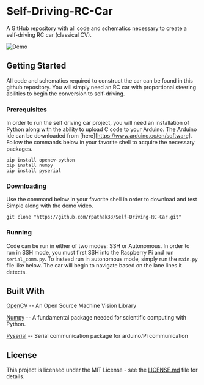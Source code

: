 # Self-Driving-RC-Car
A GitHub repository with all code and schematics necessary to create a self-driving RC car (classical CV).

![Demo](https://snipboard.io/bsSdV7.jpg)

## Getting Started
All code and schematics required to construct the car can be found in this github repository. You will simply need an RC car with proportional steering abilities to begin the conversion to self-driving.

### Prerequisites
In order to run the self driving car project, you will need an installation of Python along with the ability to upload C code to your Arduino. 
The Arduino ide can be downloaded from [here][https://www.arduino.cc/en/software]. Follow the commands below in your favorite shell to acquire the necessary packages.
```
pip install opencv-python
pip install numpy
pip install pyserial
```

### Downloading
Use the command below in your favorite shell in order to download and test Simple along with the demo video.
```
git clone "https://github.com/rpathak38/Self-Driving-RC-Car.git"
```

### Running
Code can be run in either of two modes: SSH or Autonomous. In order to run in SSH mode, you must first SSH into the Raspberry Pi and run ```serial_comm.py```.
To instead run in autonomous mode, simply run the ```main.py``` file like below. The car will begin to navigate based on the lane lines it detects.

## Built With
[OpenCV](https://github.com/opencv/opencv) -- An Open Source Machine Vision Library

[Numpy](https://github.com/numpy/numpy) -- A fundamental package needed for scientific computing with Python.

[Pyserial](https://github.com/pyserial/pyserial) -- Serial communication package for arduino/Pi communication

## License
This project is licensed under the MIT License - see the [LICENSE.md](https://github.com/rpathak38/Simple_Lane_Detection/blob/master/LICENSE) file for details.
